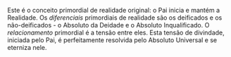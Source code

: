 Este é o conceito primordial de realidade original: o Pai inicia e mantém a Realidade. Os *diferenciais* primordiais de realidade são os deificados e os não-deificados - o Absoluto da Deidade e o Absoluto Inqualificado. O *relacionamento* primordial é a tensão entre eles. Esta tensão de divindade, iniciada pelo Pai, é perfeitamente resolvida pelo Absoluto Universal e se eterniza nele.
